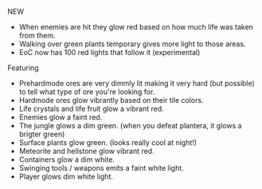 NEW
+ When enemies are hit they glow red based on how much life was taken from them.
+ Walking over green plants temporary gives more light to those areas.
+ EoC now has 100 red lights that follow it (experimental)

Featuring
+ Prehardmode ores are very dimmly lit making it very hard (but possible) to tell what type of ore you're looking for.
+ Hardmode ores glow vibrantly based on their tile colors.
+ Life crystals and life fruit glow a vibrant red. 
+ Enemies glow a faint red. 
+ The jungle glows a dim green. (when you defeat plantera, it glows a brigter green)
+ Surface plants glow green. (looks really cool at night!)
+ Meteorite and hellstone glow vibrant red.
+ Containers glow a dim white.
+ Swinging tools / weapons emits a faint white light.
+ Player glows dim white light.
